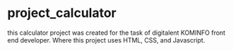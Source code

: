 # project_calculator
this calculator project was created for the task of digitalent KOMINFO front end developer. Where this project uses HTML, CSS, and Javascript.
